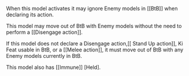 When this model activates it may ignore Enemy models in [[BtB]] when declaring its action.

This model may move out of BtB with Enemy models without the need to perform a [[Disengage action]].

If this model does not declare a Disengage action,[[ Stand Up action]], Ki Feat usable in BtB, or a [[Melee action]], it must move out of BtB with any Enemy models currently in BtB.

This model also has [[Immune]] [Held].